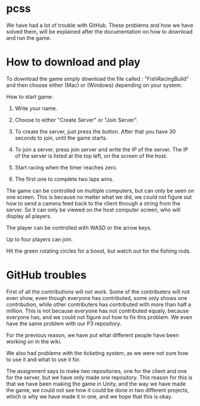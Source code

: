 # pcss

We have had a lot of trouble with GitHub. These problems and how we have solved them, will be explained after the documentation on how to download and run the game.

# How to download and play
To download the game simply download the file called : "FishRacingBuild" and then choose either (Mac) or (Windows) depending on your system.

How to start game:
1. Write your name.

2. Choose to either "Create Server" or "Join Server".

3. To create the server, just press the button. After that you have 30 seconds to join, until the game starts.

4. To join a server, press join server and write the IP of the server. The IP of the server is listed at the top left, on the screen of the host.

5. Start racing when the timer reaches zero.

6. The first one to complete two laps wins.

The game can be controlled on multiple computers, but can only be seen on one screen. This is because no matter what we did, we could not figure out how to send a camera feed back to the client through a string from the server. So it can only be viewed on the host computer screen, who will display all players.

The player can be controlled with WASD or the arrow keys.

Up to four players can join.

Hit the green rotating circles for a boost, but watch out for the fishing rods.

# GitHub troubles
First of all the contributions will not work. Some of the contributers will not even show, even though everyone has contributed, some only shows one contribution, while other contributers has contributed with more than half a million. This is not because everyone has not contributed equaly, because everyone has, and we could not figure out how to fix this problem. We even have the same problem with our P3 repository. 

For the previous reason, we have put what different people have been working on in the wiki.

We also had problems with the ticketing system, as we were not sure how to use it and what to use it for. 

The assignment says to make two repositories, one for the client and one for the server, but we have only made one repository. This reason for this is that we have been making the game in Unity, and the way we have made the game, we could not see how it could be done in two different projects, which is why we have made it in one, and we hope that this is okay.
